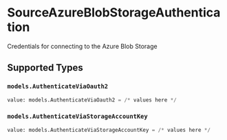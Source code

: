# SourceAzureBlobStorageAuthentication

Credentials for connecting to the Azure Blob Storage


## Supported Types

### `models.AuthenticateViaOauth2`

```python
value: models.AuthenticateViaOauth2 = /* values here */
```

### `models.AuthenticateViaStorageAccountKey`

```python
value: models.AuthenticateViaStorageAccountKey = /* values here */
```

